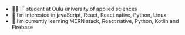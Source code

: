 - 👨‍🎓 IT student at Oulu university of applied sciences
- 👀 I’m interested in javaScript, React, React native, Python, Linux
- 🌱 I’m currently learning MERN stack, React native, Python, Kotlin and Firebase

<!---
rainov/rainov is a ✨ special ✨ repository because its `README.md` (this file) appears on your GitHub profile.
You can click the Preview link to take a look at your changes.
--->
